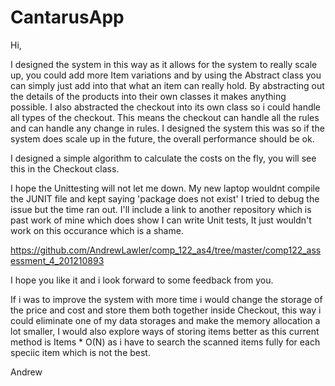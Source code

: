 # CantarusApp

Hi,

I designed the system in this way as it allows for the system to really scale up, you could add more Item variations and by using the Abstract class you can simply just add into that what an item can really hold. By abstracting out the details of the products into their own classes it makes anything possible. I also abstracted the checkout into its own class so i could handle all types of the checkout. This means the checkout can handle all the rules and can handle any change in rules. I designed the system this was so if the system does scale up in the future, the overall performance should be ok.

I designed a simple algorithm to calculate the costs on the fly, you will see this in the Checkout class. 

I hope the Unittesting will not let me down. My new laptop wouldnt compile the JUNIT file and kept saying 'package does not exist' I tried to debug the issue but the time ran out. I'll include a link to another repository which is past work of mine which does show I can write Unit tests, It just wouldn't work on this occurance which is a shame.

https://github.com/AndrewLawler/comp_122_as4/tree/master/comp122_assessment_4_201210893

I hope you like it and i look forward to some feedback from you.

If i was to improve the system with more time i would change the storage of the price and cost and store them both together inside Checkout, this way i could eliminate one of my data storages and make the memory allocation a lot smaller, I would also explore ways of storing items better as this current method is Items * O(N) as i have to search the scanned items fully for each speciic item which is not the best.

Andrew
